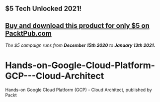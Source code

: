 ## $5 Tech Unlocked 2021!
[Buy and download this product for only $5 on PacktPub.com](https://www.packtpub.com/)
-----
*The $5 campaign         runs from __December 15th 2020__ to __January 13th 2021.__*

# Hands-on-Google-Cloud-Platform-GCP---Cloud-Architect
Hands-on Google Cloud Platform (GCP) - Cloud Architect, published by Packt
